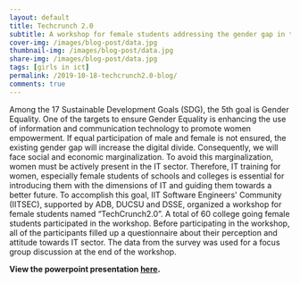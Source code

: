 ```yaml
---
layout: default
title: Techcrunch 2.0
subtitle: A workshop for female students addressing the gender gap in the ICT sector of Bangladesh 
cover-img: /images/blog-post/data.jpg
thumbnail-img: /images/blog-post/data.jpg
share-img: /images/blog-post/data.jpg
tags: [girls in ict]
permalink: /2019-10-18-techcrunch2.0-blog/
comments: true
---
```

Among the 17 Sustainable Development Goals (SDG), the 5th goal is Gender Equality. One of the targets to ensure Gender Equality is enhancing the use of information and communication technology to promote women empowerment. If equal participation of male and female is not ensured, the existing gender gap will increase the digital divide. Consequently, we will face social and economic marginalization. To avoid this marginalization, women must be actively present in the IT sector. Therefore, IT training for women, especially female students of schools and colleges is essential for introducing them with the dimensions of IT and guiding them towards a better future. To accomplish this goal, IIT Software Engineers' Community (IITSEC), supported by ADB, DUCSU and DSSE, organized a workshop for female students named “TechCrunch2.0”. A total of 60 college going female students participated in the workshop. Before participating in the workshop, all of the participants filled up a questionnaire about their perception and attitude towards IT sector. The data from the survey was used for a focus group discussion at the end of the workshop.

**View the powerpoint presentation [here](https://docs.google.com/presentation/d/e/2PACX-1vTO160y6DP9WThyNGqxB2nK7_JehLvp7v2H_NFKPBN-U2e18qfnwbe23_m6XZUYFOwiM6i_YEGErOr5/pub?start=false&loop=false&delayms=3000).**

